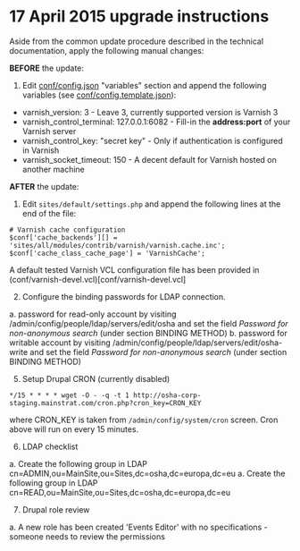 17 April 2015 upgrade instructions
==================================

Aside from the common update procedure described in the technical documentation, apply the following manual changes:

__BEFORE__ the update:

1. Edit [conf/config.json](conf/config.json) "variables" section and append the following variables (see [conf/config.template.json](config.template.json)):
  * varnish_version: 3 - Leave 3, currently supported version is Varnish 3
  * varnish_control_terminal: 127.0.0.1:6082 - Fill-in the __address:port__ of your Varnish server
  * varnish_control_key: "secret key" - Only if authentication is configured in Varnish
  * varnish_socket_timeout: 150 - A decent default for Varnish hosted on another machine

__AFTER__ the update:

1. Edit `sites/default/settings.php` and append the following lines at the end of the file:
```
# Varnish cache configuration
$conf['cache_backends'][] = 'sites/all/modules/contrib/varnish/varnish.cache.inc';
$conf['cache_class_cache_page'] = 'VarnishCache';
```
A default tested Varnish VCL configuration file has been provided in (conf/varnish-devel.vcl)[conf/varnish-devel.vcl]

2. Configure the binding passwords for LDAP connection.

a. password for read-only account by visiting /admin/config/people/ldap/servers/edit/osha and set the field *Password for non-anonymous search* (under section BINDING METHOD)
b. password for writable account by visiting /admin/config/people/ldap/servers/edit/osha-write and set the field *Password for non-anonymous search* (under section BINDING METHOD)


5. Setup Drupal CRON (currently disabled)
```
*/15 * * * * wget -O - -q -t 1 http://osha-corp-staging.mainstrat.com/cron.php?cron_key=CRON_KEY
```
where CRON_KEY is taken from `/admin/config/system/cron` screen. Cron above will run on every 15 minutes.

6. LDAP checklist

  a. Create the following group in LDAP cn=ADMIN,ou=MainSite,ou=Sites,dc=osha,dc=europa,dc=eu
  a. Create the following group in LDAP cn=READ,ou=MainSite,ou=Sites,dc=osha,dc=europa,dc=eu

7. Drupal role review

  a. A new role has been created 'Events Editor' with no specifications - someone needs to review the permissions
